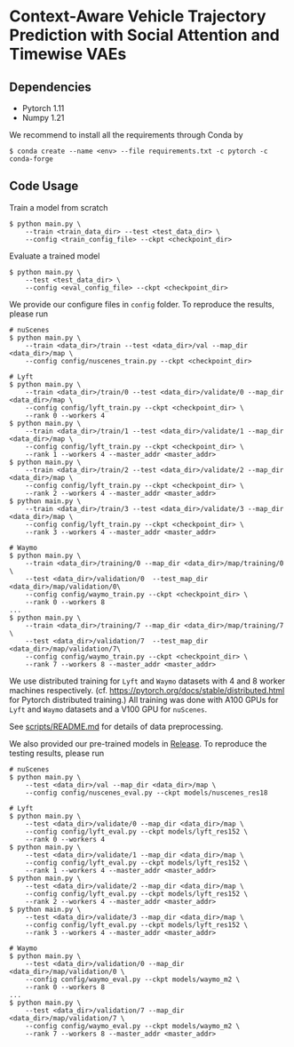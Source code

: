 # Context-Aware Vehicle Trajectory Prediction with Social Attention and Timewise VAEs

## Dependencies
- Pytorch 1.11
- Numpy 1.21

We recommend to install all the requirements through Conda by

    $ conda create --name <env> --file requirements.txt -c pytorch -c conda-forge

## Code Usage

Train a model from scratch

    $ python main.py \
        --train <train_data_dir> --test <test_data_dir> \
        --config <train_config_file> --ckpt <checkpoint_dir>

Evaluate a trained model

    $ python main.py \
        --test <test_data_dir> \
        --config <eval_config_file> --ckpt <checkpoint_dir>


We provide our configure files in `config` folder.
To reproduce the results, please run

    # nuScenes
    $ python main.py \
        --train <data_dir>/train --test <data_dir>/val --map_dir <data_dir>/map \
        --config config/nuscenes_train.py --ckpt <checkpoint_dir>
    
    # Lyft
    $ python main.py \
        --train <data_dir>/train/0 --test <data_dir>/validate/0 --map_dir <data_dir>/map \
        --config config/lyft_train.py --ckpt <checkpoint_dir> \
        --rank 0 --workers 4
    $ python main.py \
        --train <data_dir>/train/1 --test <data_dir>/validate/1 --map_dir <data_dir>/map \
        --config config/lyft_train.py --ckpt <checkpoint_dir> \
        --rank 1 --workers 4 --master_addr <master_addr>
    $ python main.py \
        --train <data_dir>/train/2 --test <data_dir>/validate/2 --map_dir <data_dir>/map \
        --config config/lyft_train.py --ckpt <checkpoint_dir> \
        --rank 2 --workers 4 --master_addr <master_addr>
    $ python main.py \
        --train <data_dir>/train/3 --test <data_dir>/validate/3 --map_dir <data_dir>/map \
        --config config/lyft_train.py --ckpt <checkpoint_dir> \
        --rank 3 --workers 4 --master_addr <master_addr>
    
    # Waymo
    $ python main.py \
        --train <data_dir>/training/0 --map_dir <data_dir>/map/training/0 \
        --test <data_dir>/validation/0  --test_map_dir <data_dir>/map/validation/0\
        --config config/waymo_train.py --ckpt <checkpoint_dir> \
        --rank 0 --workers 8
    ...
    $ python main.py \
        --train <data_dir>/training/7 --map_dir <data_dir>/map/training/7 \
        --test <data_dir>/validation/7  --test_map_dir <data_dir>/map/validation/7\
        --config config/waymo_train.py --ckpt <checkpoint_dir> \
        --rank 7 --workers 8 --master_addr <master_addr>

We use distributed training for `Lyft` and `Waymo` datasets with 4 and 8 worker machines respectively. 
(cf. https://pytorch.org/docs/stable/distributed.html for Pytorch distributed training.)
All training was done with A100 GPUs for `Lyft` and `Waymo` datasets and a V100 GPU for `nuScenes`.

See [scripts/README.md](scripts) for details of data preprocessing.

We also provided our pre-trained models in [Release](https://github.com/xupei0610/ContextVAE/releases/). 
To reproduce the testing results, please run

    # nuScenes
    $ python main.py \
        --test <data_dir>/val --map_dir <data_dir>/map \
        --config config/nuscenes_eval.py --ckpt models/nuscenes_res18
    
    # Lyft
    $ python main.py \
        --test <data_dir>/validate/0 --map_dir <data_dir>/map \
        --config config/lyft_eval.py --ckpt models/lyft_res152 \
        --rank 0 --workers 4
    $ python main.py \
        --test <data_dir>/validate/1 --map_dir <data_dir>/map \
        --config config/lyft_eval.py --ckpt models/lyft_res152 \
        --rank 1 --workers 4 --master_addr <master_addr>
    $ python main.py \
        --test <data_dir>/validate/2 --map_dir <data_dir>/map \
        --config config/lyft_eval.py --ckpt models/lyft_res152 \
        --rank 2 --workers 4 --master_addr <master_addr>
    $ python main.py \
        --test <data_dir>/validate/3 --map_dir <data_dir>/map \
        --config config/lyft_eval.py --ckpt models/lyft_res152 \
        --rank 3 --workers 4 --master_addr <master_addr>

    # Waymo
    $ python main.py \
        --test <data_dir>/validation/0 --map_dir <data_dir>/map/validation/0 \
        --config config/waymo_eval.py --ckpt models/waymo_m2 \
        --rank 0 --workers 8
    ...
    $ python main.py \
        --test <data_dir>/validation/7 --map_dir <data_dir>/map/validation/7 \
        --config config/waymo_eval.py --ckpt models/waymo_m2 \
        --rank 7 --workers 8 --master_addr <master_addr>

